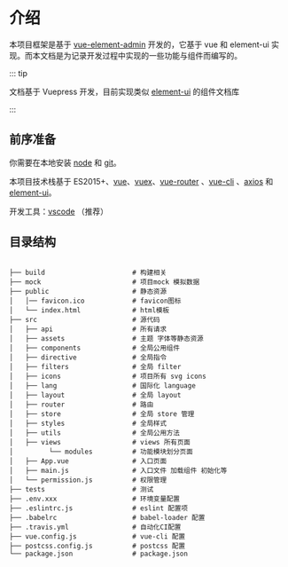 # 介绍

本项目框架是基于 [vue-element-admin](https://panjiachen.github.io/vue-element-admin-site/zh/) 开发的，它基于 vue 和 element-ui 实现。而本文档是为记录开发过程中实现的一些功能与组件而编写的。

::: tip

文档基于 Vuepress 开发，目前实现类似 [element-ui](https://element.eleme.io/2.12/#/zh-CN/component/installation) 的组件文档库

:::

## 前序准备

你需要在本地安装 [node]() 和 [git]()。

本项目技术栈基于 ES2015+、[vue]()、[vuex]()、[vue-router]() 、[vue-cli]() 、[axios]() 和 [element-ui]()。

开发工具：[vscode]() （推荐）

## 目录结构

```

├── build                      # 构建相关
├── mock                       # 项目mock 模拟数据
├── public                     # 静态资源
│   │── favicon.ico            # favicon图标
│   └── index.html             # html模板
├── src                        # 源代码
│   ├── api                    # 所有请求
│   ├── assets                 # 主题 字体等静态资源
│   ├── components             # 全局公用组件
│   ├── directive              # 全局指令
│   ├── filters                # 全局 filter
│   ├── icons                  # 项目所有 svg icons
│   ├── lang                   # 国际化 language
│   ├── layout                 # 全局 layout
│   ├── router                 # 路由
│   ├── store                  # 全局 store 管理
│   ├── styles                 # 全局样式
│   ├── utils                  # 全局公用方法
│   ├── views                  # views 所有页面
│         └── modules          # 功能模块划分页面
│   ├── App.vue                # 入口页面
│   ├── main.js                # 入口文件 加载组件 初始化等
│   └── permission.js          # 权限管理
├── tests                      # 测试
├── .env.xxx                   # 环境变量配置
├── .eslintrc.js               # eslint 配置项
├── .babelrc                   # babel-loader 配置
├── .travis.yml                # 自动化CI配置
├── vue.config.js              # vue-cli 配置
├── postcss.config.js          # postcss 配置
└── package.json               # package.json

```

